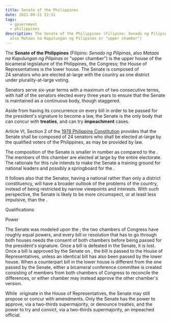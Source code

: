 ```yaml
---
title: Senate of the Philippines
date: 2021-09-21 22:31
tags:
  - government
  - philippines
description: The Senate of the Philippines (Filipino: Senado ng Pilipinas,
  also Mataas na Kapulungan ng Pilipinas or "upper chamber")
---
```

The **Senate of the Philippines** (Filipino: *Senado ng Pilipinas*, also *Mataas na Kapulungan ng Pilipinas* or "upper chamber") is the upper house of the bicameral legislature of the Philippines, the Congress; the House of Representatives is the lower house. The Senate is composed of 24 senators who are elected at-large with the country as one district under plurality-at-large voting.

Senators serve six-year terms with a maximum of two consecutive terms, with half of the senators elected every three years to ensure that the Senate is maintained as a continuous body, though staggered.

Aside from having its concurrence on every bill in order to be passed for the president's signature to become a law, the Senate is the only body that can concur with **treaties**, and can try **impeachment** cases.

Article VI, Section 2 of the [1978 Philippine Constitution](https://en.wikipedia.org/wiki/Constitution_of_the_Philippines) provides that the Senate shall be composed of 24 senators who shall be elected at-large by the qualified voters of the Philippines, as may be provided by law.

The composition of the Senate is smaller in number as compared to the . The members of this chamber are elected at large by the entire electorate. The rationale for this rule intends to make the Senate a training ground for national leaders and possibly a springboard for the .

It follows also that the Senator, having a national rather than only a district constituency, will have a broader outlook of the problems of the country, instead of being restricted by narrow viewpoints and interests. With such perspective, the Senate is likely to be more circumspect, or at least less impulsive, than the .

Qualifications

Power

The Senate was modeled upon the ; the two chambers of Congress have roughly equal powers, and every bill or resolution that has to go through both houses needs the consent of both chambers before being passed for the president's signature. Once a bill is defeated in the Senate, it is lost. Once a bill is approved by the Senate on , the bill is passed to the House of Representatives, unless an identical bill has also been passed by the lower house. When a counterpart bill in the lower house is different from the one passed by the Senate, either a bicameral conference committee is created consisting of members from both chambers of Congress to reconcile the differences, or either chamber may instead approve the other chamber's version.

While  originate in the House of Representatives, the Senate may still propose or concur with amendments. Only the Senate has the power to approve, via a two-thirds supermajority, or denounce treaties, and the power to try and convict, via a two-thirds supermajority, an impeached official.